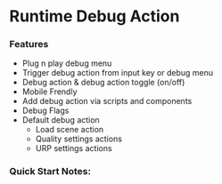 # Runtime Debug Action

### Features

- Plug n play debug menu
- Trigger debug action from input key or debug menu
- Debug action & debug action toggle (on/off)
- Mobile Frendly
- Add debug action via scripts and components
- Debug Flags
- Default debug action
    - Load scene action
    - Quality settings actions
    - URP settings actions

### Quick Start Notes:
